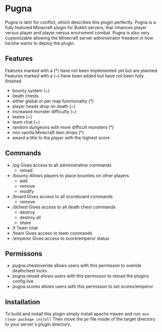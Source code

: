 Pugna
=============

Pugna is latin for conflict, which describes this plugin perfectly. Pugna is a fully featured Minecraft plugin for Bukkit servers, that inhances player versus player and player versus enviroment combat. Pugna is also very
customizable allowing the Minecraft server administrator freedom in how he/she wants to deploy the plugin.

## Features ##
Features marked with a (*) have not been implemented yet but are planned
Features marked with a (~) have been added but have not been fully finished
* bounty system (~)
* death chests
* either global or per map functionality (*)
* player heads drop on death (~)
* increased monster difficulty (~)
* teams (~)
* team chat (~)
* random dungeons with more difficult monsters (*)
* non vanilla Minecraft item drops (*)
* award a title to the player with the highest score

## Commands ##
* /pg        Gives access to all administrative commands
  - reload
* /bounty    Allows players to place bounties on other players
  - add
  - remove
  - modify
* /board     Gives access to all scoreboard commands
  - remove
* /dchest    Gives access to all death chest commands
  - destroy
  - destroy all
  - share
* /t         Team chat
* /team      Gives access to team commands
* /emperor   Gives access to score/emperor status


## Permissons ##
* pugna.chestoveride allows users with this permisson to overide deathchest locks
* pugna.reload       allows users with this permisson to reload the plugins config live
* pugna.scores       allows users with this permisson to set scores/emperor

## Installation ##
To build and install this plugin simply install apache maven and run:
```mvn clean package install```
Then move the jar file inside of the target directory to your server's plugin directory.

